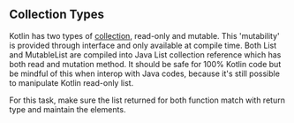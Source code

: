 ## Collection Types

Kotlin has two types of [collection](https://kotlinlang.org/docs/collections-overview.html#collection-types), read-only and mutable. This 'mutability' is provided through interface and only available at compile time. Both List and MutableList are compiled into Java List collection reference which has both read and mutation method.
It should be safe for 100% Kotlin code but be mindful of this when interop with Java codes, because it's still possible to manipulate Kotlin read-only list.

For this task, make sure the list returned for both function match with return type and maintain the elements.
